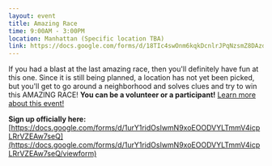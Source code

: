 ```yaml
---
layout: event
title: Amazing Race
time: 9:00AM - 3:00PM
location: Manhattan (Specific location TBA)
link: https://docs.google.com/forms/d/18TIc4swOnm6kqkDcnlrJPqNzsmZ8DAzdeSFWjapsmiU
---
```

If you had a blast at the last amazing race, then you'll definitely have fun at this one. Since it is still being planned, a location has not yet been picked, but you'll get to go around a neighborhood and solves clues and try to win this AMAZING RACE! **You can be a volunteer or a participant!**
[Learn more about this event!](http://charityamazingrace.weebly.com)

**Sign up officially here:** [https://docs.google.com/forms/d/1urY1ridOsIwmN9xoEOODVYLTmmV4icpLRrVZEAw7seQ](https://docs.google.com/forms/d/1urY1ridOsIwmN9xoEOODVYLTmmV4icpLRrVZEAw7seQ/viewform)
